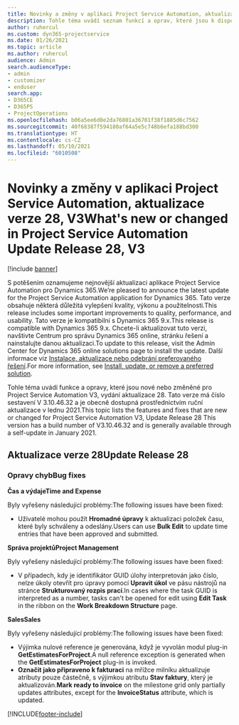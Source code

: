 ```yaml
---
title: Novinky a změny v aplikaci Project Service Automation, aktualizace verze 28, V3
description: Tohle téma uvádí seznam funkcí a oprav, které jsou k dispozici v Project Service Automation, aktualizace verze 28, V3.
author: ruhercul
ms.custom: dyn365-projectservice
ms.date: 01/26/2021
ms.topic: article
ms.author: ruhercul
audience: Admin
search.audienceType:
- admin
- customizer
- enduser
search.app:
- D365CE
- D365PS
- ProjectOperations
ms.openlocfilehash: b06a5ee6d0e2da76801a36701f38f1885d6c7562
ms.sourcegitcommit: 40f68387f594180af64a5e5c748b6efa188bd300
ms.translationtype: HT
ms.contentlocale: cs-CZ
ms.lasthandoff: 05/10/2021
ms.locfileid: "6010508"
---
```

# <a name="whats-new-or-changed-in-project-service-automation-update-release-28-v3"></a><span data-ttu-id="cd31f-103">Novinky a změny v aplikaci Project Service Automation, aktualizace verze 28, V3</span><span class="sxs-lookup"><span data-stu-id="cd31f-103">What's new or changed in Project Service Automation Update Release 28, V3</span></span>

[!include [banner](../includes/psa-now-project-operations.md)]

<span data-ttu-id="cd31f-104">S potěšením oznamujeme nejnovější aktualizaci aplikace Project Service Automation pro Dynamics 365.</span><span class="sxs-lookup"><span data-stu-id="cd31f-104">We’re pleased to announce the latest update for the Project Service Automation application for Dynamics 365.</span></span> <span data-ttu-id="cd31f-105">Tato verze obsahuje některá důležitá vylepšení kvality, výkonu a použitelnosti.</span><span class="sxs-lookup"><span data-stu-id="cd31f-105">This release includes some important improvements to quality, performance, and usability.</span></span> <span data-ttu-id="cd31f-106">Tato verze je kompatibilní s Dynamics 365 9.x.</span><span class="sxs-lookup"><span data-stu-id="cd31f-106">This release is compatible with Dynamics 365 9.x.</span></span> <span data-ttu-id="cd31f-107">Chcete-li aktualizovat tuto verzi, navštivte Centrum pro správu Dynamics 365 online, stránku řešení a nainstalujte danou aktualizaci.</span><span class="sxs-lookup"><span data-stu-id="cd31f-107">To update to this release, visit the Admin Center for Dynamics 365 online solutions page to install the update.</span></span> <span data-ttu-id="cd31f-108">Další informace viz [Instalace, aktualizace nebo odebrání preferovaného řešení](/power-platform/admin/install-remove-preferred-solution).</span><span class="sxs-lookup"><span data-stu-id="cd31f-108">For more information, see [Install, update, or remove a preferred solution](/power-platform/admin/install-remove-preferred-solution).</span></span>

<span data-ttu-id="cd31f-109">Tohle téma uvádí funkce a opravy, které jsou nové nebo změněné pro Project Service Automation V3, vydání aktualizace 28. Tato verze má číslo sestavení V 3.10.46.32 a je obecně dostupná prostřednictvím ruční aktualizace v lednu 2021.</span><span class="sxs-lookup"><span data-stu-id="cd31f-109">This topic lists the features and fixes that are new or changed for Project Service Automation V3, Update Release 28 This version has a build number of V3.10.46.32 and is generally available through a self-update in January 2021.</span></span>

## <a name="update-release-28"></a><span data-ttu-id="cd31f-110">Aktualizace verze 28</span><span class="sxs-lookup"><span data-stu-id="cd31f-110">Update Release 28</span></span>

### <a name="bug-fixes"></a><span data-ttu-id="cd31f-111">Opravy chyb</span><span class="sxs-lookup"><span data-stu-id="cd31f-111">Bug fixes</span></span>

<span data-ttu-id="cd31f-112">**Čas a výdaje**</span><span class="sxs-lookup"><span data-stu-id="cd31f-112">**Time and Expense**</span></span>

<span data-ttu-id="cd31f-113">Byly vyřešeny následující problémy:</span><span class="sxs-lookup"><span data-stu-id="cd31f-113">The following issues have been fixed:</span></span>

- <span data-ttu-id="cd31f-114">Uživatelé mohou použít **Hromadné úpravy** k aktualizaci položek času, které byly schváleny a odeslány.</span><span class="sxs-lookup"><span data-stu-id="cd31f-114">Users can use **Bulk Edit** to update time entries that have been approved and submitted.</span></span>

<span data-ttu-id="cd31f-115">**Správa projektů**</span><span class="sxs-lookup"><span data-stu-id="cd31f-115">**Project Management**</span></span>

<span data-ttu-id="cd31f-116">Byly vyřešeny následující problémy:</span><span class="sxs-lookup"><span data-stu-id="cd31f-116">The following issues have been fixed:</span></span>

- <span data-ttu-id="cd31f-117">V případech, kdy je identifikátor GUID úlohy interpretován jako číslo, nelze úkoly otevřít pro úpravy pomocí **Upravit úkol** ve pásu nástrojů na stránce **Strukturovaný rozpis prací**.</span><span class="sxs-lookup"><span data-stu-id="cd31f-117">In cases where the task GUID is interpreted as a number, tasks can't be opened for edit using **Edit Task** in the ribbon on the **Work Breakdown Structure** page.</span></span>

<span data-ttu-id="cd31f-118">**Sales**</span><span class="sxs-lookup"><span data-stu-id="cd31f-118">**Sales**</span></span>

<span data-ttu-id="cd31f-119">Byly vyřešeny následující problémy:</span><span class="sxs-lookup"><span data-stu-id="cd31f-119">The following issues have been fixed:</span></span>

- <span data-ttu-id="cd31f-120">Výjimka nulové reference je generována, když je vyvolán modul plug-in **GetEstimatesForProject**.</span><span class="sxs-lookup"><span data-stu-id="cd31f-120">A null reference exception is generated when the **GetEstimatesForProject** plug-in is invoked.</span></span>
- <span data-ttu-id="cd31f-121">**Označit jako připraveno k fakturaci** na mřížce milníku aktualizuje atributy pouze částečně, s výjimkou atributu **Stav faktury**, který je aktualizován.</span><span class="sxs-lookup"><span data-stu-id="cd31f-121">**Mark ready to invoice** on the milestone grid only partially updates attributes, except for the **InvoiceStatus** attribute, which is updated.</span></span>



[!INCLUDE[footer-include](../includes/footer-banner.md)]